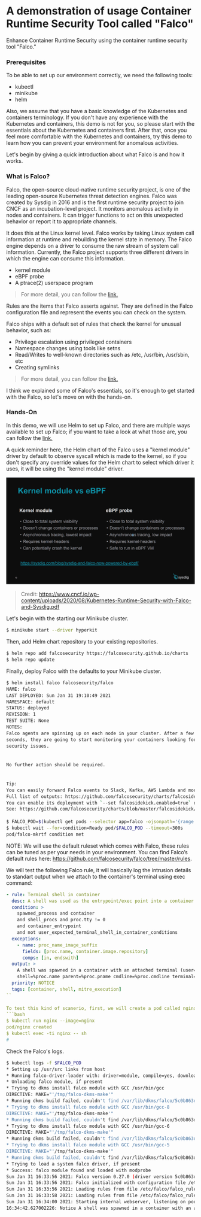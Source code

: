 # A demonstration of usage Container Runtime Security Tool called "Falco"
Enhance Container Runtime Security using the container runtime security tool "Falco."

### Prerequisites
To be able to set up our environment correctly, we need the following tools:
* kubectl
* minikube
* helm

Also, we assume that you have a basic knowledge of the Kubernetes and containers terminology. If you don't have any experience with the Kubernetes and containers, this demo is not for you, so please start with the essentials about the Kubernetes and containers first. After that, once you feel more comfortable with the Kubernetes and containers, try this demo to learn how you can prevent your environment for anomalous activities.

Let's begin by giving a quick introduction about what Falco is and how it works.

### What is Falco?
Falco, the open-source cloud-native runtime security project, is one of the leading open-source Kubernetes threat detection engines. Falco was created by Sysdig in 2016 and is the first runtime security project to join CNCF as an incubation-level project. It monitors anomalous activity in nodes and containers. It can trigger functions to act on this unexpected behavior or report it to appropriate channels.

It does this at the Linux kernel level. Falco works by taking Linux system call information at runtime and rebuilding the kernel state in memory. The Falco engine depends on a driver to consume the raw stream of system call information. Currently, the Falco project supports three different drivers in which the engine can consume this information.

* kernel module
* eBPF probe
* A ptrace(2) userspace program

> For more detail, you can follow the [link.](https://falco.org/blog/choosing-a-driver/)

Rules are the items that Falco asserts against. They are defined in the Falco configuration file and represent the events you can check on the system.

Falco ships with a default set of rules that check the kernel for unusual behavior, such as:

* Privilege escalation using privileged containers
* Namespace changes using tools like setns
* Read/Writes to well-known directories such as /etc, /usr/bin, /usr/sbin, etc
* Creating symlinks

> For more detail, you can follow the [link.](https://falco.org/docs/)

I think we explained some of Falco's essentials, so it's enough to get started with the Falco, so let's move on with the hands-on.

### Hands-On
In this demo, we will use Helm to set up Falco, and there are multiple ways available to set up Falco; if you want to take a look at what those are, you can follow the [link.](https://falco.org/docs/getting-started/installation/)

A quick reminder here, the Helm chart of the Falco uses a "kernel module" driver by default to observe syscall which is made to the kernel, so if you don't specify any override values for the Helm chart to select which driver it uses, it will be using the "kernel module" driver.

![ebpfvskernelmobule](./kernel_module_vs_eBPF_probe.png)
> Credit: https://www.cncf.io/wp-content/uploads/2020/08/Kubernetes-Runtime-Security-with-Falco-and-Sysdig.pdf

Let's begin with the starting our Minikube cluster.
```bash
$ minikube start --driver hyperkit
```

Then, add Helm chart repository to your existing repositories.
```bash
$ helm repo add falcosecurity https://falcosecurity.github.io/charts
$ helm repo update
```

Finally, deploy Falco with the defaults to your Minikube cluster.
```bash
$ helm install falco falcosecurity/falco
NAME: falco
LAST DEPLOYED: Sun Jan 31 19:10:49 2021
NAMESPACE: default
STATUS: deployed
REVISION: 1
TEST SUITE: None
NOTES:
Falco agents are spinning up on each node in your cluster. After a few
seconds, they are going to start monitoring your containers looking for
security issues.


No further action should be required.


Tip:
You can easily forward Falco events to Slack, Kafka, AWS Lambda and more with falcosidekick.
Full list of outputs: https://github.com/falcosecurity/charts/falcosidekick.
You can enable its deployment with `--set falcosidekick.enabled=true` or in your values.yaml.
See: https://github.com/falcosecurity/charts/blob/master/falcosidekick/values.yaml for configuration values.

$ FALCO_POD=$(kubectl get pods --selector app=falco -ojsonpath='{range .items[*]}{.metadata.name}{"\n"}')
$ kubectl wait --for=condition=Ready pod/$FALCO_POD --timeout=300s
pod/falco-mkrtf condition met
```

NOTE: We will use the default ruleset which comes with Falco, these rules can be tuned as per your needs in your environment. You can find Falco’s default rules here: https://github.com/falcosecurity/falco/tree/master/rules.

We will test the following Falco rule, it will basically log the intrusion details to standart output when we attach to the container's terminal using exec command:

```yaml
- rule: Terminal shell in container
  desc: A shell was used as the entrypoint/exec point into a container with an attached terminal.
  condition: >
    spawned_process and container
    and shell_procs and proc.tty != 0
    and container_entrypoint
    and not user_expected_terminal_shell_in_container_conditions
  exceptions:
    - name: proc_name_image_suffix
      fields: [proc.name, container.image.repository]
      comps: [in, endswith]
  output: >
    A shell was spawned in a container with an attached terminal (user=%user.name user_loginuid=%user.loginuid %container.info
    shell=%proc.name parent=%proc.pname cmdline=%proc.cmdline terminal=%proc.tty container_id=%container.id image=%container.image.repository)
  priority: NOTICE
  tags: [container, shell, mitre_execution]
``

To test this kind of scanerio, first, we will create a pod called nginx, then, we attach to that pod using "exec", after that once you access the Falco's logs, you should notice that a message above is available within the logs.
```bash
$ kubectl run nginx --image=nginx
pod/nginx created
$ kubectl exec -ti nginx -- sh
#
```

Check the Falco's logs.
```bash
$ kubectl logs -f $FALCO_POD
* Setting up /usr/src links from host
* Running falco-driver-loader with: driver=module, compile=yes, download=yes
* Unloading falco module, if present
* Trying to dkms install falco module with GCC /usr/bin/gcc
DIRECTIVE: MAKE="'/tmp/falco-dkms-make'"
* Running dkms build failed, couldn't find /var/lib/dkms/falco/5c0b863ddade7a45568c0ac97d037422c9efb750/build/make.log (with GCC /usr/bin/gcc)
* Trying to dkms install falco module with GCC /usr/bin/gcc-8
DIRECTIVE: MAKE="'/tmp/falco-dkms-make'"
* Running dkms build failed, couldn't find /var/lib/dkms/falco/5c0b863ddade7a45568c0ac97d037422c9efb750/build/make.log (with GCC /usr/bin/gcc-8)
* Trying to dkms install falco module with GCC /usr/bin/gcc-6
DIRECTIVE: MAKE="'/tmp/falco-dkms-make'"
* Running dkms build failed, couldn't find /var/lib/dkms/falco/5c0b863ddade7a45568c0ac97d037422c9efb750/build/make.log (with GCC /usr/bin/gcc-6)
* Trying to dkms install falco module with GCC /usr/bin/gcc-5
DIRECTIVE: MAKE="'/tmp/falco-dkms-make'"
* Running dkms build failed, couldn't find /var/lib/dkms/falco/5c0b863ddade7a45568c0ac97d037422c9efb750/build/make.log (with GCC /usr/bin/gcc-5)
* Trying to load a system falco driver, if present
* Success: falco module found and loaded with modprobe
Sun Jan 31 16:33:56 2021: Falco version 0.27.0 (driver version 5c0b863ddade7a45568c0ac97d037422c9efb750)
Sun Jan 31 16:33:56 2021: Falco initialized with configuration file /etc/falco/falco.yaml
Sun Jan 31 16:33:56 2021: Loading rules from file /etc/falco/falco_rules.yaml:
Sun Jan 31 16:33:58 2021: Loading rules from file /etc/falco/falco_rules.local.yaml:
Sun Jan 31 16:34:00 2021: Starting internal webserver, listening on port 8765
16:34:42.627002226: Notice A shell was spawned in a container with an attached terminal (user=root user_loginuid=-1 k8s.ns=default k8s.pod=nginx container=a10b72e3e790 shell=sh parent=runc cmdline=sh terminal=34816 container_id=a10b72e3e790 image=nginx) k8s.ns=default k8s.pod=nginx container=a10b72e3e790 --> important here !!
```
